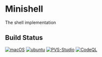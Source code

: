 # Minishell
The shell implementation

## Build Status
[![macOS](https://github.com/reysand/minishell/workflows/macOS/badge.svg)](https://github.com/reysand/minishell/actions?query=workflow%3AmacOS)
[![ubuntu](https://github.com/reysand/minishell/workflows/ubuntu/badge.svg)](https://github.com/reysand/minishell/actions?query=workflow%3Aubuntu)
[![PVS-Studio](https://github.com/reysand/minishell/workflows/PVS-Studio/badge.svg)](https://github.com/reysand/minishell/actions?query=workflow%3APVS-Studio)
[![CodeQL](https://github.com/reysand/minishell/workflows/CodeQL/badge.svg)](https://github.com/reysand/minishell/actions?query=workflow%3ACodeQL)
